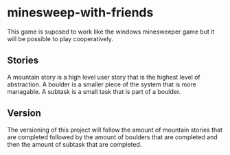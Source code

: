 # minesweep-with-friends

This game is suposed to work like the windows minesweeper game but it will be possible to play cooperatively.

## Stories

A mountain story is a high level user story that is the highest level of abstraction. A boulder is a smaller piece of the system that is more managable. A subtask is a small task that is part of a boulder.

## Version

The versioning of this project will follow the amount of mountain stories that are completed followed by the amount of boulders that are completed and then the amount of subtask that are completed.
